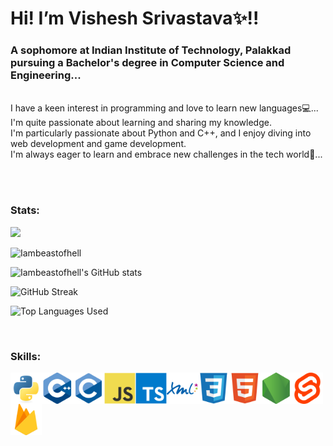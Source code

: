 # Hi! I’m Vishesh Srivastava✨!!
<h3> A sophomore at Indian Institute of Technology, Palakkad pursuing a Bachelor's degree in Computer Science and Engineering...</h3>
<!-- <div><p> <img width="150" align='left' src="Octocat/octocat-1720873444543.png"></p> -->
<br>
I have a keen interest in programming and love to learn new languages💻...<br>
I'm quite passionate about learning and sharing my knowledge.<br>
I'm particularly passionate about Python and C++, and I enjoy diving into web development and game development. <br>
I'm always eager to learn and embrace new challenges in the tech world🚀...<br></div>



<br><br>

### Stats:

![](https://komarev.com/ghpvc/?username=Iambeastofhell&color=blueviolet&style=plastic&label=PROFILE+VIEWS)
<br>

<p align="left>


![Iambeastofhell github-trophies](https://stats.dooboo.io/api/github-trophies?login=Iambeastofhell)

    
</p>

<p align="left"> <img src="https://github-profile-trophy.vercel.app/?username=Iambeastofhell&theme=darkhub&title=-Issues,-Reviews" alt="Iambeastofhell" /></p>


<p align="left">
    <img src="https://github-readme-stats.vercel.app/api?username=Iambeastofhell&show_icons=true&theme=github_dark&border_radius=30" alt="Iambeastofhell's GitHub stats" />
</p>



<p align="left">
    <img src="https://github-readme-streak-stats.herokuapp.com?user=Iambeastofhell&theme=highcontrast&border_radius=30" alt="GitHub Streak" />
</p>




<p align="left">
    <img src="https://github-readme-stats.vercel.app/api/top-langs/?username=Iambeastofhell&size_weight=0.5&count_weight=0.5&theme=github_dark&langs_count=10&layout=donut&border_radius=30&hide=G-code" alt="Top Languages Used" />
</p>
<br>


<h3>Skills:</h3>
<div><a href="https://www.python.org/" target="_blank" rel="noreferrer"><img align="left" alt="python" width="50px" height="50px" src="https://raw.githubusercontent.com/devicons/devicon/6910f0503efdd315c8f9b858234310c06e04d9c0/icons/python/python-original.svg" />   <a href="https://gcc.gnu.org/" target="_blank" rel="noreferrer"><img align="left" alt="cpp" width="50px" height="50px"  src="https://github.com/devicons/devicon/blob/master/icons/cplusplus/cplusplus-original.svg" /></a>
<a href="https://gcc.gnu.org/" target="_blank" rel="noreferrer"><img align="left" alt="c" width="50px" src="https://github.com/devicons/devicon/blob/master/icons/c/c-original.svg" /></a><a href="https://developer.mozilla.org/en-US/docs/Web/JavaScript" target="_blank" rel="noreferrer"><img align="left" alt="js" width="50px" height="50px"  src="https://github.com/devicons/devicon/blob/master/icons/javascript/javascript-original.svg" /></a>
<a href="https://www.typescriptlang.org/" target="_blank" rel="noreferrer"><img align="left" alt="ts" width="50px" height="50px"  src="https://github.com/devicons/devicon/blob/master/icons/typescript/typescript-original.svg" /></a><a href="https://developer.mozilla.org/en-US/docs/Web/XML" target="_blank" rel="noreferrer"><img align="left" alt="xml" width="50px"  height="50px" src="https://github.com/devicons/devicon/blob/master/icons/xml/xml-original.svg" /></a><a="https://developer.mozilla.org/en-US/docs/Web/CSS" target="_blank" rel="noreferrer"><img align="left" alt="css" width="50px"  height="50px" src="https://github.com/devicons/devicon/blob/master/icons/css3/css3-original.svg" /></a><a href="https://developer.mozilla.org/en-US/docs/Web/HTML" target="_blank" rel="noreferrer"><img align="left" alt="html" width="50px"  height="50px" src="https://github.com/devicons/devicon/blob/master/icons/html5/html5-original.svg" /></a><a href="https://nodejs.org/en" target="_blank" rel="noreferrer"><img align="left" alt="nodejs" width="50px"  height="50px" src="https://github.com/devicons/devicon/blob/master/icons/nodejs/nodejs-original.svg" /></a><a href="https://svelte.dev/" target="_blank" rel="noreferrer"><img align="left" alt="svelte" width="50px"  height="50px" src="https://github.com/devicons/devicon/blob/master/icons/svelte/svelte-original.svg" /></a> <a href="https://firebase.google.com/" target="_blank" rel="noreferrer"><img align="left" alt="Firebase" width="50px"  height="50px" src="https://github.com/devicons/devicon/blob/master/icons/firebase/firebase-original.svg" /></a>

<br><br>
<br>
<br><br>


<br>

